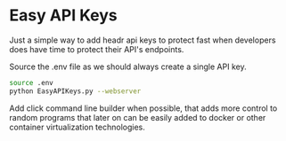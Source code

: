 # Easy API Keys

Just a simple way to add headr api keys to protect fast when developers does have time to protect their API's endpoints.

Source the .env file as we should always create a single API key.

```bash
source .env
python EasyAPIKeys.py --webserver
```

Add click command line builder when possible, that adds more control to random programs that later on can be easily added to docker or other container virtualization technologies.
